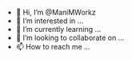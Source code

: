 - 👋 Hi, I’m @ManiMWorkz
- 👀 I’m interested in ...
- 🌱 I’m currently learning ...
- 💞️ I’m looking to collaborate on ...
- 📫 How to reach me ...

<!---
ManiMWorkz/ManiMWorkz is a ✨ special ✨ repository because its `README.md` (this file) appears on your GitHub profile.
You can click the Preview link to take a look at your changes.
--->
